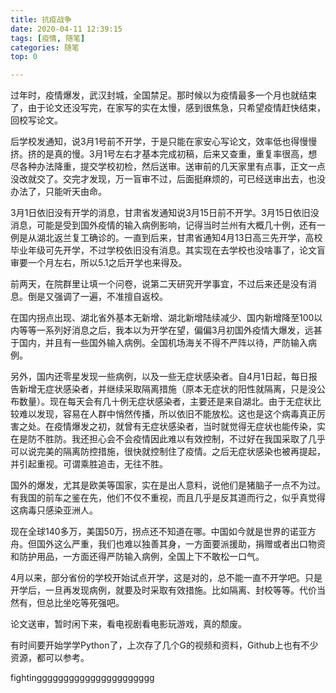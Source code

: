 ```yaml
---
title: 抗疫战争
date: 2020-04-11 12:39:15
tags: [疫情, 随笔]
categories: 随笔
top: 0

---
```


过年时，疫情爆发，武汉封城，全国禁足。那时候以为疫情最多一个月也就结束了，由于论文还没写完，在家写的实在太慢，感到很焦急，只希望疫情赶快结束，回校写论文。

<!--more-->

后学校发通知，说3月1号前不开学，于是只能在家安心写论文，效率低也得慢慢挤。挤的是真的慢。3月1号左右才基本完成初稿，后来又查重，重复率很高，想尽各种办法降重，提交学校初检，然后送审。送审前的几天家里有点事，正文一点没改就交了。交完才发现，万一盲审不过，后面挺麻烦的，可已经送审出去，也没办法了，只能听天由命。

3月1日依旧没有开学的消息，甘肃省发通知说3月15日前不开学。3月15日依旧没消息，可能是受到国外疫情的输入病例影响，记得当时兰州有大概几十例，还有一例是从湖北返兰复工确诊的。一直到后来，甘肃省通知4月13日高三先开学，高校毕业年级可先开学，不过学校依旧没有消息。其实现在去学校也没啥事了，论文盲审要一个月左右，所以5.1之后开学也来得及。

前两天，在院群里让填一个问卷，说第二天研究开学事宜，不过后来还是没有消息。倒是又强调了一遍，不准擅自返校。

在国内拐点出现、湖北省外基本无新增、湖北新增陆续减少、国内新增降至100以内等等一系列好消息之后，我本以为开学在望，偏偏3月初国外疫情大爆发，远甚于国内，并且有一些国外输入病例。全国机场海关不得不严阵以待，严防输入病例。

另外，国内还零星发现一些病例，以及一些无症状感染者。自4月1日起，每日报告新增无症状感染者，并继续采取隔离措施（原本无症状的阳性就隔离，只是没公布数量）。现在每天会有几十例无症状感染者，主要还是来自湖北。由于无症状比较难以发现，容易在人群中悄然传播，所以依旧不能放松。这也是这个病毒真正厉害之处。在疫情爆发之初，就曾有无症状感染者，当时就觉得无症状也能传染，实在是防不胜防。我还担心会不会疫情因此难以有效控制，不过好在我国采取了几乎可以说完美的隔离防控措施，很快就控制住了疫情。之后无症状感染也被再提起，并引起重视。可谓乘胜追击，无往不胜。

国外的爆发，尤其是欧美等国家，实在是出人意料，说他们是猪脑子一点不为过。有我国的前车之鉴在先，他们不仅不重视，而且几乎是反其道而行之，似乎真觉得这病毒只感染亚洲人。

现在全球140多万，美国50万，拐点还不知道在哪。中国如今就是世界的诺亚方舟。但国外这么严重，我们也难以独善其身，一方面要派援助，捐赠或者出口物资和防护用品，一方面还得严防输入病例，全国上下不敢松一口气。

4月以来，部分省份的学校开始试点开学，这是对的，总不能一直不开学吧。只是开学后，一旦再发现病例，就要及时采取有效措施。比如隔离、封校等等。代价当然有，但总比坐吃等死强吧。

论文送审，暂时闲下来，看电视剧看电影玩游戏，真的颓废。

有时间要开始学学Python了，上次存了几个G的视频和资料，Github上也有不少资源，都可以参考。

fightingggggggggggggggggggggg
